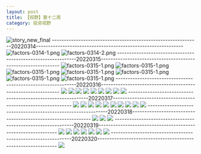 ```yaml
---
layout: post
title: 【视野】第十二周
category: 投资视野
---
```

![story_new_final](http://rfbyhtcfm.hd-bkt.clouddn.com/img/story_new_final_0322.png)
-------------------------------------------------------------20220314-------------------------------------------------------------
![factors-0314-1.png](http://rfbyhtcfm.hd-bkt.clouddn.com/img/factors-0314-1.png)
![factors-0314-2.png](http://rfbyhtcfm.hd-bkt.clouddn.com/img/factors-0314-2.png)
-------------------------------------------------------------20220315-------------------------------------------------------------
![factors-0315-1.png](http://rfbyhtcfm.hd-bkt.clouddn.com/img/factors-0315-1.png)
![factors-0315-1.png](http://rfbyhtcfm.hd-bkt.clouddn.com/img/factors-0315-2.png)
![factors-0315-1.png](http://rfbyhtcfm.hd-bkt.clouddn.com/img/factors-0315-3.png)
![factors-0315-1.png](http://rfbyhtcfm.hd-bkt.clouddn.com/img/factors-0315-4.png)
![factors-0315-1.png](http://rfbyhtcfm.hd-bkt.clouddn.com/img/factors-0315-5.PNG)
![factors-0315-1.png](http://rfbyhtcfm.hd-bkt.clouddn.com/img/factors-0315-6.PNG)
![factors-0315-1.png](http://rfbyhtcfm.hd-bkt.clouddn.com/img/factors-0315-7.png)
-------------------------------------------------------------20220316-------------------------------------------------------------
![](http://rfbyhtcfm.hd-bkt.clouddn.com/img/factors-0316-1.png)
![](http://rfbyhtcfm.hd-bkt.clouddn.com/img/factors-0316-2.png)
![](http://rfbyhtcfm.hd-bkt.clouddn.com/img/factors-0316-3.png)
![](http://rfbyhtcfm.hd-bkt.clouddn.com/img/factors-0316-4.png)
![](http://rfbyhtcfm.hd-bkt.clouddn.com/img/factors-0316-5.png)
![](http://rfbyhtcfm.hd-bkt.clouddn.com/img/factors-0316-6.png)
![](http://rfbyhtcfm.hd-bkt.clouddn.com/img/factors-0316-7.PNG)
![](http://rfbyhtcfm.hd-bkt.clouddn.com/img/factors-0316-8.PNG)
![](http://rfbyhtcfm.hd-bkt.clouddn.com/img/factors-0316-9.png)
-------------------------------------------------------------20220317-------------------------------------------------------------
![](http://rfbyhtcfm.hd-bkt.clouddn.com/img/factors-0317-1.png)
![](http://rfbyhtcfm.hd-bkt.clouddn.com/img/factors-0317-2.png)
![](http://rfbyhtcfm.hd-bkt.clouddn.com/img/factors-0317-3.png)
![](http://rfbyhtcfm.hd-bkt.clouddn.com/img/factors-0317-4.png)
![](http://rfbyhtcfm.hd-bkt.clouddn.com/img/factors-0317-6.png)
![](http://rfbyhtcfm.hd-bkt.clouddn.com/img/factors-0317-5.png)
![](http://rfbyhtcfm.hd-bkt.clouddn.com/img/factors-0317-7.png)
![](http://rfbyhtcfm.hd-bkt.clouddn.com/img/factors-0317-8.png)
![](http://rfbyhtcfm.hd-bkt.clouddn.com/img/factors-0317-9.png)
![](http://rfbyhtcfm.hd-bkt.clouddn.com/img/factors-0317-10.png)
-------------------------------------------------------------20220318-------------------------------------------------------------
![](http://rfbyhtcfm.hd-bkt.clouddn.com/img/factors-0318-new-2.png)
![](http://rfbyhtcfm.hd-bkt.clouddn.com/img/factors-0318-new-3.png)
![](http://rfbyhtcfm.hd-bkt.clouddn.com/img/factors-0318-new-1.png)
-------------------------------------------------------------20220319-------------------------------------------------------------
![](http://rfbyhtcfm.hd-bkt.clouddn.com/img/risk-0319-1.png)
![](http://rfbyhtcfm.hd-bkt.clouddn.com/img/risk-0319-2.png)
![](http://rfbyhtcfm.hd-bkt.clouddn.com/img/risk-0319-3.png)
![](http://rfbyhtcfm.hd-bkt.clouddn.com/img/risk-0319-4.png)
![](http://rfbyhtcfm.hd-bkt.clouddn.com/img/risk-0319-5.png)
![](http://rfbyhtcfm.hd-bkt.clouddn.com/img/risk-0319-6.png)
![](http://rfbyhtcfm.hd-bkt.clouddn.com/img/risk-0319-7.png)
-------------------------------------------------------------20220320-------------------------------------------------------------
![](http://rfbyhtcfm.hd-bkt.clouddn.com/img/factors-0320-1.png)



  





